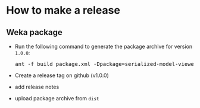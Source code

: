 How to make a release
=====================

Weka package
------------

* Run the following command to generate the package archive for version `1.0.0`:

  <pre>
  ant -f build_package.xml -Dpackage=serialized-model-viewer-1.0.0 clean make_package
  </pre>

* Create a release tag on github (v1.0.0)
* add release notes
* upload package archive from `dist`

